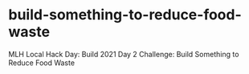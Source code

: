 # build-something-to-reduce-food-waste
MLH Local Hack Day: Build 2021 Day 2 Challenge: Build Something to Reduce Food Waste
